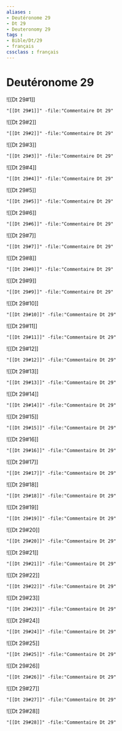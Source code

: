 ```yaml
---
aliases : 
- Deutéronome 29
- Dt 29
- Deuteronomy 29
tags : 
- Bible/Dt/29
- français
cssclass : français
---
```


# Deutéronome 29

![[Dt 29#1]]

```query
"[[Dt 29#1]]" -file:"Commentaire Dt 29"
```

![[Dt 29#2]]

```query
"[[Dt 29#2]]" -file:"Commentaire Dt 29"
```

![[Dt 29#3]]

```query
"[[Dt 29#3]]" -file:"Commentaire Dt 29"
```

![[Dt 29#4]]

```query
"[[Dt 29#4]]" -file:"Commentaire Dt 29"
```

![[Dt 29#5]]

```query
"[[Dt 29#5]]" -file:"Commentaire Dt 29"
```

![[Dt 29#6]]

```query
"[[Dt 29#6]]" -file:"Commentaire Dt 29"
```

![[Dt 29#7]]

```query
"[[Dt 29#7]]" -file:"Commentaire Dt 29"
```

![[Dt 29#8]]

```query
"[[Dt 29#8]]" -file:"Commentaire Dt 29"
```

![[Dt 29#9]]

```query
"[[Dt 29#9]]" -file:"Commentaire Dt 29"
```

![[Dt 29#10]]

```query
"[[Dt 29#10]]" -file:"Commentaire Dt 29"
```

![[Dt 29#11]]

```query
"[[Dt 29#11]]" -file:"Commentaire Dt 29"
```

![[Dt 29#12]]

```query
"[[Dt 29#12]]" -file:"Commentaire Dt 29"
```

![[Dt 29#13]]

```query
"[[Dt 29#13]]" -file:"Commentaire Dt 29"
```

![[Dt 29#14]]

```query
"[[Dt 29#14]]" -file:"Commentaire Dt 29"
```

![[Dt 29#15]]

```query
"[[Dt 29#15]]" -file:"Commentaire Dt 29"
```

![[Dt 29#16]]

```query
"[[Dt 29#16]]" -file:"Commentaire Dt 29"
```

![[Dt 29#17]]

```query
"[[Dt 29#17]]" -file:"Commentaire Dt 29"
```

![[Dt 29#18]]

```query
"[[Dt 29#18]]" -file:"Commentaire Dt 29"
```

![[Dt 29#19]]

```query
"[[Dt 29#19]]" -file:"Commentaire Dt 29"
```

![[Dt 29#20]]

```query
"[[Dt 29#20]]" -file:"Commentaire Dt 29"
```

![[Dt 29#21]]

```query
"[[Dt 29#21]]" -file:"Commentaire Dt 29"
```

![[Dt 29#22]]

```query
"[[Dt 29#22]]" -file:"Commentaire Dt 29"
```

![[Dt 29#23]]

```query
"[[Dt 29#23]]" -file:"Commentaire Dt 29"
```

![[Dt 29#24]]

```query
"[[Dt 29#24]]" -file:"Commentaire Dt 29"
```

![[Dt 29#25]]

```query
"[[Dt 29#25]]" -file:"Commentaire Dt 29"
```

![[Dt 29#26]]

```query
"[[Dt 29#26]]" -file:"Commentaire Dt 29"
```

![[Dt 29#27]]

```query
"[[Dt 29#27]]" -file:"Commentaire Dt 29"
```

![[Dt 29#28]]

```query
"[[Dt 29#28]]" -file:"Commentaire Dt 29"
```

